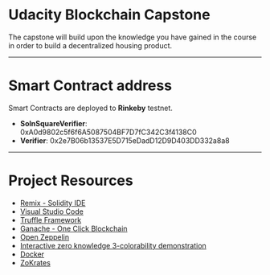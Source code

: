 # Udacity Blockchain Capstone

The capstone will build upon the knowledge you have gained in the course in order to build a decentralized housing product. 

***
# Smart Contract address
Smart Contracts are deployed to __Rinkeby__ testnet.
* __SolnSquareVerifier__: 0xA0d9802c5f6f6A5087504BF7D7fC342C3f4138C0
* __Verifier__: 0x2e7B06b13537E5D715eDadD12D9D403DD332a8a8


***
# Project Resources
* [Remix - Solidity IDE](https://remix.ethereum.org/)
* [Visual Studio Code](https://code.visualstudio.com/)
* [Truffle Framework](https://truffleframework.com/)
* [Ganache - One Click Blockchain](https://truffleframework.com/ganache)
* [Open Zeppelin ](https://openzeppelin.org/)
* [Interactive zero knowledge 3-colorability demonstration](http://web.mit.edu/~ezyang/Public/graph/svg.html)
* [Docker](https://docs.docker.com/install/)
* [ZoKrates](https://github.com/Zokrates/ZoKrates)
